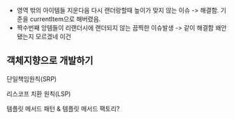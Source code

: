 - 영역 밖의 아이템들 지운다음 다시 랜더랑할때 높이가 맞지 않는 이슈 -> 해결함. 기준을 currentItem으로 해버렸음.
- 짝수번째 앙템들이 리랜더시에 랜더되지 않는 끔찍한 이슈발생 -> 같이 해결함 왜안됐는지 모르겠네 이건

## 객체지향으로 개발하기

단일책임원칙(SRP)

리스코프 치환 원칙(LSP)

템플릿 메서드 패턴 & 템플릿 메서드 팩토리?